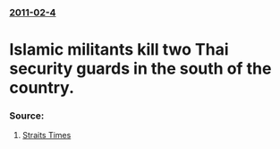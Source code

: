 ### [2011-02-4](/news/2011/02/4/index.md)

# Islamic militants kill two Thai security guards in the south of the country. 




### Source:

1. [Straits Times](http://www.straitstimes.com/BreakingNews/SEAsia/Story/STIStory_631293.html)
